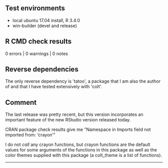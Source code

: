 ## Test environments
* local ubuntu 17.04 install, R 3.4.0
* win-builder (devel and release)

## R CMD check results

0 errors | 0 warnings | 0 notes

## Reverse dependencies

The only reverse dependency is 'tatoo', a package that I am also the author of
and that I have tested extensively with 'colt'.

## Comment

The last release was pretty recent, but this version incorporates an important
feature of the new RStudio version released today.

CRAN package check results give me 
"Namespace in Imports field not imported from: ‘crayon’"

I do not *call* any crayon functions, but crayon functions are the default
values for some arguments of the functions in this package as well as the
color themes supplied with this package (a colt_theme is a list of functions).

---
